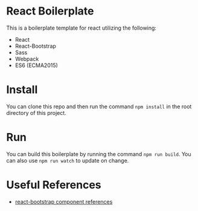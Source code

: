 # React Boilerplate

This is a boilerplate template for react utilizing the following:
- React
- React-Bootstrap
- Sass
- Webpack
- ES6 (ECMA2015)

# Install
You can clone this repo and then run the command `npm install` in the root directory of this project.

# Run 
You can build this boilerplate by running the command `npm run build`.  You can also use `npm run watch` to update on change.

# Useful References
- [react-bootstrap component references](https://react-bootstrap.github.io/components.html)
